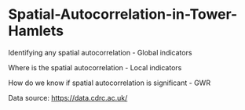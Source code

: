 # Spatial-Autocorrelation-in-Tower-Hamlets

Identifying any spatial autocorrelation - Global indicators 

Where is the spatial autocorrelation - Local indicators 

How do we know if spatial autocorrelation is significant - GWR 

Data source:
https://data.cdrc.ac.uk/
